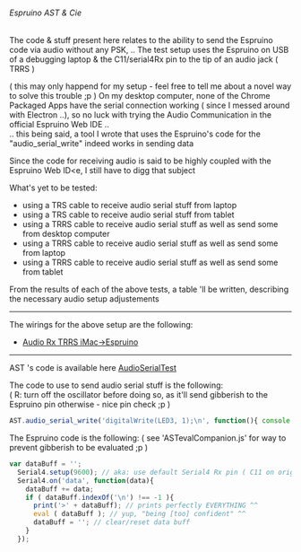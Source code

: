 ###### Espruino AST & Cie

The code & stuff present here relates to the ability to send the Espruino code via audio without any PSK, ..
The test setup uses the Espruino on USB of a debugging laptop & the C11/serial4Rx pin to the tip of an audio jack ( TRRS )

( this may only happend for my setup - feel free to tell me about a novel way to solve this trouble ;p )
On my desktop computer, none of the Chrome Packaged Apps have the serial connection working ( since I messed around with Electron ..),
so no luck with trying the Audio Communication in the official Espruino Web IDE ..  
.. this being said, a tool I wrote that uses the Espruino's code for the "audio_serial_write" indeed works in sending data

Since the code for receiving audio is said to be highly coupled with the Espruino Web ID<e, I still have to digg that subject


What's yet to be tested:
- using a TRS cable to receive audio serial stuff from laptop
- using a TRS cable to receive audio serial stuff from tablet
- using a TRRS cable to receive audio serial stuff as well as send some from desktop computer
- using a TRRS cable to receive audio serial stuff as well as send some from laptop
- using a TRRS cable to receive audio serial stuff as well as send some from tablet

From the results of each of the above tests, a table 'll be written, describing the necessary audio setup adjustements

----

The wirings for the above setup are the following:
- [Audio Rx TRRS iMac->Espruino](https://123d.circuits.io/circuits/2161305-espruino-audio-rx-using-trrs-jack-for-imac-espruino)

----

AST 's code is available here [AudioSerialTest](https://github.com/stephaneAG/AST)

The code to use to send audio serial stuff is the following:  
( R: turn off the oscillator before doing so, as it'll send gibberish to the Espruino pin otherwise - nice pin check ;p )
```javascript
AST.audio_serial_write('digitalWrite(LED3, 1);\n', function(){ console.log('data written !'); })
```


The Espruino code is the following:
( see 'ASTevalCompanion.js' for way to prevent gibberish to be evaluated ;p )
```javascript
var dataBuff = '';
  Serial4.setup(9600); // aka: use default Serial4 Rx pin ( C11 on original Espruino board )
  Serial4.on('data', function(data){
    dataBuff += data;
    if ( dataBuff.indexOf('\n') !== -1 ){
      print('>' + dataBuff); // prints perfectly EVERYTHING ^^
      eval ( dataBuff ); // yup, "being [too] confident" ^^
      dataBuff = ''; // clear/reset data buff
    }
  });
```
